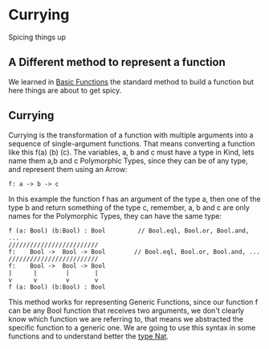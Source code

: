 # Currying

Spicing things up

## A Different method to represent a function

We learned in [Basic Functions](../Basic/Functions.md) the standard method to build a function but here things are about to get spicy.

## Currying

Currying is the transformation of a function with multiple arguments into a sequence of single-argument functions. That means converting a function like this f(a) (b) (c). The variables, a, b and c must have a type in Kind, lets name them a,b and c Polymorphic Types, since they can be of any type, and represent them using an Arrow:

```rs,ignore
f: a -> b -> c
```

In this example the function f has an argument of the type a, then one of the type b and return something of the type c, remember, a, b and c are only names for the Polymorphic Types, they can have the same type:
```rs,ignore
f (a: Bool) (b:Bool) : Bool         // Bool.eql, Bool.or, Bool.and, ...
/////////////////////////
f:    Bool ->  Bool -> Bool        // Bool.eql, Bool.or, Bool.and, ...
/////////////////////////
f:    Bool ->  Bool -> Bool
|      |        |       |
v      v        v       v
f (a: Bool) (b:Bool) : Bool
```
This method works for representing Generic Functions, since our function f can be any Bool function that receives two arguments, we don't clearly know which function we are referring to, that means we abstracted the specific function to a generic one.
We are going to use this syntax in some functions and to understand better the [type Nat](./Numbers.md).
